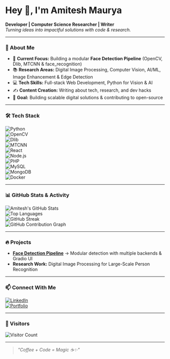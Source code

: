 # Hey 👋, I'm Amitesh Maurya  

**Developer | Computer Science Researcher | Writer**  
*Turning ideas into impactful solutions with code & research.*  

---

### 🚀 About Me  
- 🔭 **Current Focus:** Building a modular **Face Detection Pipeline** (OpenCV, Dlib, MTCNN & face_recognition)  
- 📚 **Research Areas:** Digital Image Processing, Computer Vision, AI/ML, Image Enhancement & Edge Detection  
- 💻 **Tech Skills:** Full-stack Web Development, Python for Vision & AI  
- ✍️ **Content Creation:** Writing about tech, research, and dev hacks  
- 🎯 **Goal:** Building scalable digital solutions & contributing to open-source  

---

### 🛠️ Tech Stack  
![Python](https://img.shields.io/badge/Python-3776AB?style=for-the-badge&logo=python&logoColor=white)  
![OpenCV](https://img.shields.io/badge/OpenCV-5C3EE8?style=for-the-badge&logo=opencv&logoColor=white)  
![Dlib](https://img.shields.io/badge/Dlib-008000?style=for-the-badge)  
![MTCNN](https://img.shields.io/badge/MTCNN-FF5722?style=for-the-badge)  
![React](https://img.shields.io/badge/React-20232A?style=for-the-badge&logo=react&logoColor=61DAFB)  
![Node.js](https://img.shields.io/badge/Node.js-339933?style=for-the-badge&logo=nodedotjs&logoColor=white)  
![PHP](https://img.shields.io/badge/PHP-777BB4?style=for-the-badge&logo=php&logoColor=white)  
![MySQL](https://img.shields.io/badge/MySQL-005C84?style=for-the-badge&logo=mysql&logoColor=white)  
![MongoDB](https://img.shields.io/badge/MongoDB-4EA94B?style=for-the-badge&logo=mongodb&logoColor=white)  
![Docker](https://img.shields.io/badge/Docker-2496ED?style=for-the-badge&logo=docker&logoColor=white)  

---

### 📊 GitHub Stats & Activity  
![Amitesh's GitHub Stats](https://github-readme-stats.vercel.app/api?username=amitesh-maurya&show_icons=true&theme=radical)  
![Top Languages](https://github-readme-stats.vercel.app/api/top-langs/?username=amitesh-maurya&layout=compact&theme=radical)  
![GitHub Streak](https://github-readme-streak-stats.herokuapp.com/?user=amitesh-maurya&theme=radical)  
![GitHub Contribution Graph](https://github-readme-activity-graph.vercel.app/graph?username=amitesh-maurya&theme=react-dark)  

---

### 🔥 Projects  
- **[Face Detection Pipeline](https://github.com/amitesh-maurya/face-detection-pipeline)** → Modular detection with multiple backends & Gradio UI  
- **Research Work:** Digital Image Processing for Large-Scale Person Recognition  

---

### 📫 Connect With Me  
[![LinkedIn](https://img.shields.io/badge/LinkedIn-%230077B5.svg?&style=for-the-badge&logo=linkedin&logoColor=white)](https://linkedin.com/in/amitesh-maurya)  
[![Portfolio](https://img.shields.io/badge/Portfolio-%23000000.svg?&style=for-the-badge&logo=firefox&logoColor=white)](https://amiteshmaurya.com)  

---

### 🐾 Visitors  
![Visitor Count](https://komarev.com/ghpvc/?username=your-username&style=flat-square&color=blue)

---

> *"Coffee + Code = Magic ☕✨"*  
